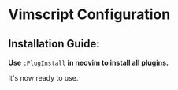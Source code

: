 # Vimscript Configuration

## Installation Guide:

**Use** `:PlugInstall` **in neovim to install all plugins.**

It's now ready to use.
